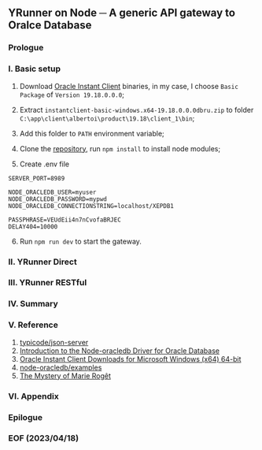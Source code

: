 ## YRunner on Node ─ A generic API gateway to Oralce Database

### Prologue

### I. Basic setup 
1. Download [Oracle Instant Client](https://www.oracle.com/database/technologies/instant-client/winx64-64-downloads.html) binaries, in my case, I choose `Basic Package` of `Version 19.18.0.0.0`;

2. Extract `instantclient-basic-windows.x64-19.18.0.0.0dbru.zip` to folder `C:\app\client\albertoi\product\19.18\client_1\bin`; 

3. Add this folder to `PATH` environment variable;

4. Clone the [repository](https://github.com/Albert0i/yrunner-on-node.git), run `npm install` to install node modules;

5. Create .env file 
```
SERVER_PORT=8989

NODE_ORACLEDB_USER=myuser
NODE_ORACLEDB_PASSWORD=mypwd
NODE_ORACLEDB_CONNECTIONSTRING=localhost/XEPDB1

PASSPHRASE=VEUdEii4n7nCvofaBRJEC
DELAY404=10000
```
6. Run `npm run dev` to start the gateway. 


### II. YRunner Direct  


### III. YRunner RESTful 


### IV. Summary 


### V. Reference

1. [typicode/json-server](https://github.com/typicode/json-server)
2. [Introduction to the Node-oracledb Driver for Oracle Database](https://node-oracledb.readthedocs.io/en/latest/user_guide/introduction.html#getting-started-with-node-oracledb)
3. [Oracle Instant Client Downloads for Microsoft Windows (x64) 64-bit](https://www.oracle.com/database/technologies/instant-client/winx64-64-downloads.html)
4. [node-oracledb/examples](https://github.com/oracle/node-oracledb/tree/main/examples)
5. [The Mystery of Marie Rogêt](https://poemuseum.org/the-mystery-of-marie-roget/)


### VI. Appendix 


### Epilogue 


### EOF (2023/04/18)
